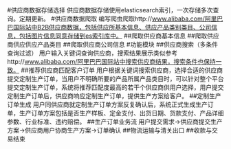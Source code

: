 #供应商数据存储选择
 供应商数据存储使用elasticsearch索引，一次存储多次查询。定期更新。
#供应商数据爬取
编写爬虫爬取http://www.alibaba.com/阿里巴巴国际站中B2B供应商数据，包括供应所基本信息、供应产品类别类目、公司信息，包括图片信息同意存储到es索引库中。
##爬取供应商基本信息
##爬取供应商供应供应产品类目
##爬取供应商公司信息
#功能模块
##供应商搜索（多条件查询过滤）
用户输入关键词查询供应商，搜索结果展示类似参考http://www.alibaba.com/阿里巴巴国际站中搜索供应商结果，搜索条件也保持一致。
##推荐供应商匹配客户订单
用户根据关键词搜索供应商，选择合适的供应商提交定制生产订单，当用户不明确所要的产品所属产品类目时，可以针对整个平台提交定制生产订单，系统将推荐匹配度最高的若干个供应商供用户选择，用户提交定制生产订单后，供应商响应定制生产订单，提供生产方案给客户。
##定制生产订单生成
用户同供应商就定制生产订单方案反复确认后，系统正式生成生产订单，生产订单方案包括是否生产样板、定金支付、出货日期、货款支付、产品详细参数、行业标准、违约赔偿。
##生产订单业务流
用户提交需求->供应商提交生产方案->供应商用户协商生产方案->订单确认
##物流运输与清关出口
##收款与交易结束
